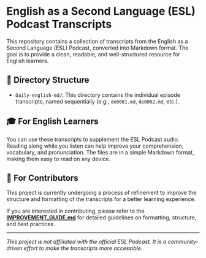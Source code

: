# English as a Second Language (ESL) Podcast Transcripts

This repository contains a collection of transcripts from the English as a Second Language (ESL) Podcast, converted into Markdown format. The goal is to provide a clean, readable, and well-structured resource for English learners.

## 📂 Directory Structure

- `Daily-english-md/`: This directory contains the individual episode transcripts, named sequentially (e.g., `de0001.md`, `de0002.md`, etc.).

## 🎓 For English Learners

You can use these transcripts to supplement the ESL Podcast audio. Reading along while you listen can help improve your comprehension, vocabulary, and pronunciation. The files are in a simple Markdown format, making them easy to read on any device.

## 🤝 For Contributors

This project is currently undergoing a process of refinement to improve the structure and formatting of the transcripts for a better learning experience.

If you are interested in contributing, please refer to the **[IMPROVEMENT_GUIDE.md](IMPROVEMENT_GUIDE.md)** for detailed guidelines on formatting, structure, and best practices.

---
*This project is not affiliated with the official ESL Podcast. It is a community-driven effort to make the transcripts more accessible.*